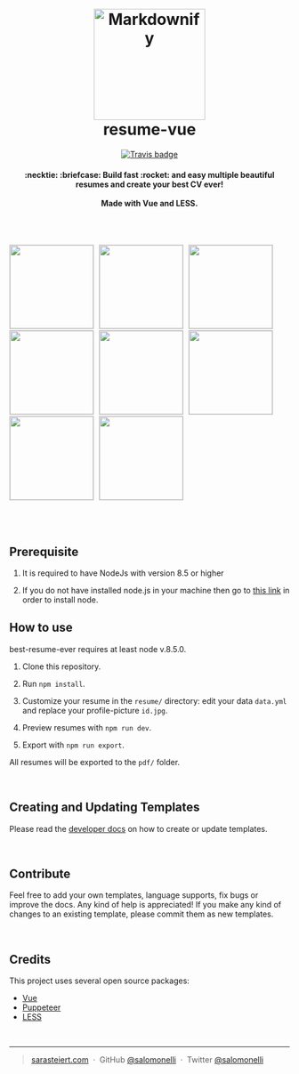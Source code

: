 <h1 align="center">
  <br>
  <a href="https://github.com/LladnekD/resume-vue">
  <img src="src/assets/logo.png" alt="Markdownify" width="200"></a>
  <br>
  resume-vue
  <br>
</h1>

<div align="center">

[![Travis badge](https://travis-ci.org/LladnekD/resume-vue.svg?branch=master)](https://travis-ci.org/LladnekD/resume-vue)

</div>

<h4 align="center">
  :necktie: :briefcase: Build fast :rocket: and easy multiple beautiful resumes and create your best CV ever!
  <br><br>
  Made with Vue and LESS.
</h4>

<br>
<br>

<p align="left">
<img src="src/assets/preview/resume-creative.png" width="150" style="margin-right:5px; border: 1px solid #ccc;" />
<img src="src/assets/preview/resume-purple.png" width="150" style="margin-right:5px; border: 1px solid #ccc;" />
<img src="src/assets/preview/resume-side-bar-rtl.png" width="150" style="margin-right:5px; border: 1px solid #ccc;" />
<img src="src/assets/preview/resume-left-right-rtl.png" width="150" style="margin-right:5px; border: 1px solid #ccc;" />
<img src="src/assets/preview/resume-material-dark.png" width="150" style="margin-right:5px; border: 1px solid #ccc;" />
<img src="src/assets/preview/resume-left-right.png" width="150" style="margin-right:5px; border: 1px solid #ccc;" />
<img src="src/assets/preview/resume-side-bar.png" width="150" style="margin-right:5px; border: 1px solid #ccc;" />
<img src="src/assets/preview/resume-oblique.png" width="150" style="margin-right:5px; border: 1px solid #ccc;" />
</p>

<br>
<br>

## Prerequisite

1. It is required to have NodeJs with version 8.5 or higher

2. If you do not have installed node.js in your machine then go to [this link](https://nodejs.org/en/download/) in order to install node.

## How to use

best-resume-ever requires at least node v.8.5.0.

1. Clone this repository.

2. Run `npm install`.

3. Customize your resume in the `resume/` directory: edit your data `data.yml` and replace your profile-picture `id.jpg`.

4. Preview resumes with `npm run dev`.

5. Export with `npm run export`.


All resumes will be exported to the `pdf/` folder.

<br>


## Creating and Updating Templates

Please read the <a href="DEVELOPER.md">developer docs</a> on how to create or update templates.

<br>


## Contribute

Feel free to add your own templates, language supports, fix bugs or improve the docs. Any kind of help is appreciated! If you make any kind of changes to an existing template, please commit them as new templates.

<br>


## Credits

This project uses several open source packages:

* <a href="https://github.com/vuejs/vue" target="_blank">Vue</a>
* <a href="https://github.com/GoogleChrome/puppeteer" target="_blank">Puppeteer</a>
* <a href="https://github.com/less/less.js" target="_blank">LESS</a>

<br>


---

> [sarasteiert.com](https://www.sarasteiert.com) &nbsp;&middot;&nbsp;
> GitHub [@salomonelli](https://github.com/salomonelli) &nbsp;&middot;&nbsp;
> Twitter [@salomonelli](https://twitter.com/salomonelli)
